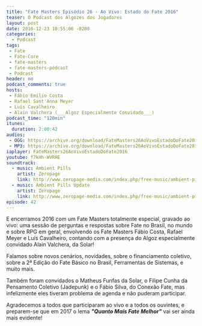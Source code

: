 ```yaml
---
title: "Fate Masters Episódio 26 - Ao Vivo: Estado do Fate 2016"
teaser: O Podcast dos Algozes dos Jogadores
layout: post
date: 2016-12-23 10:55:00 -0200
categories:
  - Podcast
tags:
 - Fate
 - Fate-Core
 - fate-masters
 - fate-masters-podcast
 - Podcast
header: no
podcast_comments: true 
hosts:
 - Fábio Emilio Costa
 - Rafael Sant'Anna Meyer
 - Luís Cavalheiro
 - Alain Valchera (___Algoz Especialmente Convidado___)
podcast_time: "120min"
itunes:
  duration: 2:00:42
audios:
 - OGG: https://archive.org/download/FateMasters26AoVivoEstadoDoFate2016/FateMasters26-AoVivoEstadoDoFate2016.ogg
 - MP3: https://archive.org/download/FateMasters26AoVivoEstadoDoFate2016/FateMasters26-AoVivoEstadoDoFate2016.mp3
iaplayer: FateMasters26AoVivoEstadoDoFate2016
youtube: f7kHh-WVRHE
soundtrack:
  - music: Ambient Pills
    artist: Zeropage
    link: http://www.zeropage-media.com/index.php/free-music/ambient-pills
  - music: Ambient Pills Update
    artist: Zeropage
    link: http://www.zeropage-media.com/index.php/free-music/ambient-pills-update
episode: 42
---
```


E encerramos 2016 com um Fate Masters totalmente especial, gravado ao vivo: uma sessão de perguntas e respostas sobre Fate no Brasil, no mundo e sobre RPG em geral, envolvendo os Fate Masters Fábio Costa, Rafael Meyer e Luís Cavalheiro, contando com a presença do Algoz especialmente convidado Alain Valchera, da Solar!

Falamos sobre novos cenários, novidades, sobre o financiamento coletivo, sobre a 2ª Edição do Fate Básico no Brasil, Ferramentas de Sistemas, e muito mais.

Também foram convidados o Matheus Funfas da Solar, o Filipe Cunha da Pensamento Coletivo (Jadepunk) e o Fábio Silva, do Conexão Fate, mas infelizmente eles tiveram problema de agenda e não puderam participar.

Agradecemos a todos que participaram ao vivo e a todos os ouvintes, e preparem-se que em 2017 o lema ___"Quanto Mais Fate Melhor"___ vai ser ainda mais evidente!
